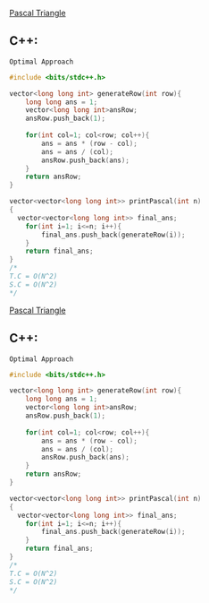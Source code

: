
[Pascal Triangle](https://www.codingninjas.com/codestudio/problems/pascal-s-triangle_8230805?challengeSlug=striver-sde-challenge&leftPanelTab=0)

## C++:
```Optimal Approach```

```cpp
#include <bits/stdc++.h>

vector<long long int> generateRow(int row){
    long long ans = 1;
    vector<long long int>ansRow;
    ansRow.push_back(1);
    
    for(int col=1; col<row; col++){
        ans = ans * (row - col);
        ans = ans / (col);
        ansRow.push_back(ans);
    }
    return ansRow;
}

vector<vector<long long int>> printPascal(int n) 
{
  vector<vector<long long int>> final_ans;
    for(int i=1; i<=n; i++){
        final_ans.push_back(generateRow(i));
    }
    return final_ans;
}
/*
T.C = O(N^2)
S.C = O(N^2)
*/

```




[Pascal Triangle](https://www.codingninjas.com/codestudio/problems/pascal-s-triangle_8230805?challengeSlug=striver-sde-challenge&leftPanelTab=0)

## C++:
```Optimal Approach```

```cpp
#include <bits/stdc++.h>

vector<long long int> generateRow(int row){
    long long ans = 1;
    vector<long long int>ansRow;
    ansRow.push_back(1);
    
    for(int col=1; col<row; col++){
        ans = ans * (row - col);
        ans = ans / (col);
        ansRow.push_back(ans);
    }
    return ansRow;
}

vector<vector<long long int>> printPascal(int n) 
{
  vector<vector<long long int>> final_ans;
    for(int i=1; i<=n; i++){
        final_ans.push_back(generateRow(i));
    }
    return final_ans;
}
/*
T.C = O(N^2)
S.C = O(N^2)
*/

```



